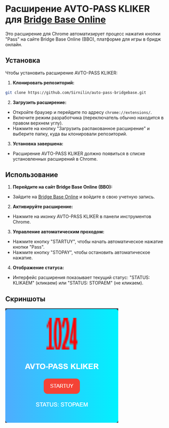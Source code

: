 # Расширение AVTO-PASS KLIKER для [Bridge Base Online](https://www.bridgebase.com)

Это расширение для Chrome автоматизирует процесс нажатия кнопки "Pass" на сайте Bridge Base Online (BBO), платформе для игры в бридж онлайн.

## Установка

Чтобы установить расширение AVTO-PASS KLIKER:

1. **Клонировать репозиторий:**
```bash
git clone https://github.com/Sirnilin/auto-pass-bridgebase.git
```
2. **Загрузить расширение:**
- Откройте браузер и перейдите по адресу `chrome://extensions/`.
- Включите режим разработчика (переключатель обычно находится в правом верхнем углу).
- Нажмите на кнопку "Загрузить распакованное расширение" и выберите папку, куда вы клонировали репозиторий.

3. **Установка завершена:**
- Расширение AVTO-PASS KLIKER должно появиться в списке установленных расширений в Chrome.

## Использование

1. **Перейдите на сайт Bridge Base Online (BBO):**
- Зайдите на [Bridge Base Online](https://www.bridgebase.com) и войдите в свою учетную запись.

2. **Активируйте расширение:**
- Нажмите на иконку AVTO-PASS KLIKER в панели инструментов Chrome.

3. **Управление автоматическим проходом:**
- Нажмите кнопку "STARTUY", чтобы начать автоматическое нажатие кнопки "Pass".
- Нажмите кнопку "STOPAY", чтобы остановить автоматическое нажатие.

4. **Отображение статуса:**
- Интерфейс расширения показывает текущий статус: "STATUS: KLIKAEM" (кликаем) или "STATUS: STOPAEM" (не кликаем).

## Скриншоты

![Иконка AVTO-PASS](image-1.png)

